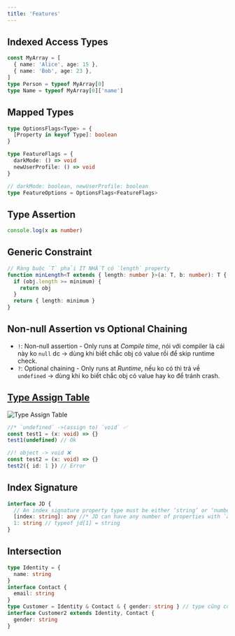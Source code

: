 ```yaml
---
title: 'Features'
---
```


## Indexed Access Types

```ts
const MyArray = [
  { name: 'Alice', age: 15 },
  { name: 'Bob', age: 23 },
]
type Person = typeof MyArray[0]
type Name = typeof MyArray[0]['name']
```

## Mapped Types

```ts
type OptionsFlags<Type> = {
  [Property in keyof Type]: boolean
}

type FeatureFlags = {
  darkMode: () => void
  newUserProfile: () => void
}

// darkMode: boolean, newUserProfile: boolean
type FeatureOptions = OptionsFlags<FeatureFlags>
```

## Type Assertion

```ts
console.log(x as number)
```

## Generic Constraint

```ts
// Ràng buộc `T` phải ÍT NHẤT có `length` property
function minLength<T extends { length: number }>(a: T, b: number): T {
  if (obj.length >= minimum) {
    return obj
  }
  return { length: minimum }
}
```

## Non-null Assertion vs Optional Chaining

- `!`: Non-null assertion - Only runs at _Compile time_, nói với compiler là cái này ko `null` dc &rarr; dùng khi biết chắc obj có value rồi để skip runtime check.
- `?`: Optional chaining - Only runs at _Runtime_, nếu ko có thì trả về `undefined` &rarr; dùng khi ko biết chắc obj có value hay ko để tránh crash.

## [Type Assign Table](https://www.typescriptlang.org/docs/handbook/type-compatibility.html#any-unknown-object-void-undefined-null-and-never-assignability)

![Type Assign Table](https://i.imgur.com/OXp9Bta.png)

```ts
//* `undefined` ->(assign to) `void` ✅
const test1 = (x: void) => {}
test1(undefined) // Ok

//! object -> void ❌
const test2 = (x: void) => {}
test2({ id: 1 }) // Error
```

## Index Signature

```ts
interface JD {
  // An index signature property type must be either ‘string’ or ‘number’
  [index: string]: any //* JD can have any number of properties with `any` type
  1: string // typeof jd[1] = string
}
```

## Intersection

```ts
type Identity = {
  name: string
}
interface Contact {
  email: string
}
type Customer = Identity & Contact & { gender: string } // type cũng có thể dc tạo từ 2 interface intersection
interface Customer2 extends Identity, Contact {
  gender: string
}
```
